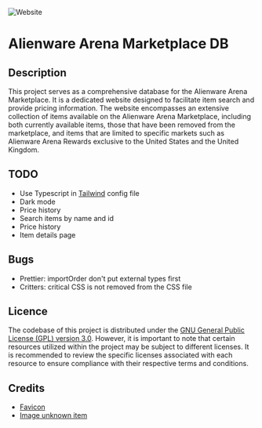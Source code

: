 ![Website](./doc/website.jpg)

# Alienware Arena Marketplace DB

## Description

This project serves as a comprehensive database for the Alienware Arena Marketplace. It is a dedicated website designed to facilitate item search and provide pricing information. The website encompasses an extensive collection of items available on the Alienware Arena Marketplace, including both currently available items, those that have been removed from the marketplace, and items that are limited to specific markets such as Alienware Arena Rewards exclusive to the United States and the United Kingdom.

## TODO

- Use Typescript in [Tailwind](https://tailwindcss.com/blog/tailwindcss-v3-3#esm-and-typescript-support) config file
- Dark mode
- Price history
- Search items by name and id
- Price history
- Item details page

## Bugs

- Prettier: importOrder don't put external types first
- Critters: critical CSS is not removed from the CSS file

## Licence

The codebase of this project is distributed under the [GNU General Public License (GPL) version 3.0](LICENCE). However, it is important to note that certain resources utilized within the project may be subject to different licenses. It is recommended to review the specific licenses associated with each resource to ensure compliance with their respective terms and conditions.

## Credits

- [Favicon](https://commons.wikimedia.org/wiki/File:Alien01.svg)
- [Image unknown item](https://commons.wikimedia.org/wiki/File:GHS-pictogram-unknown.svg)
